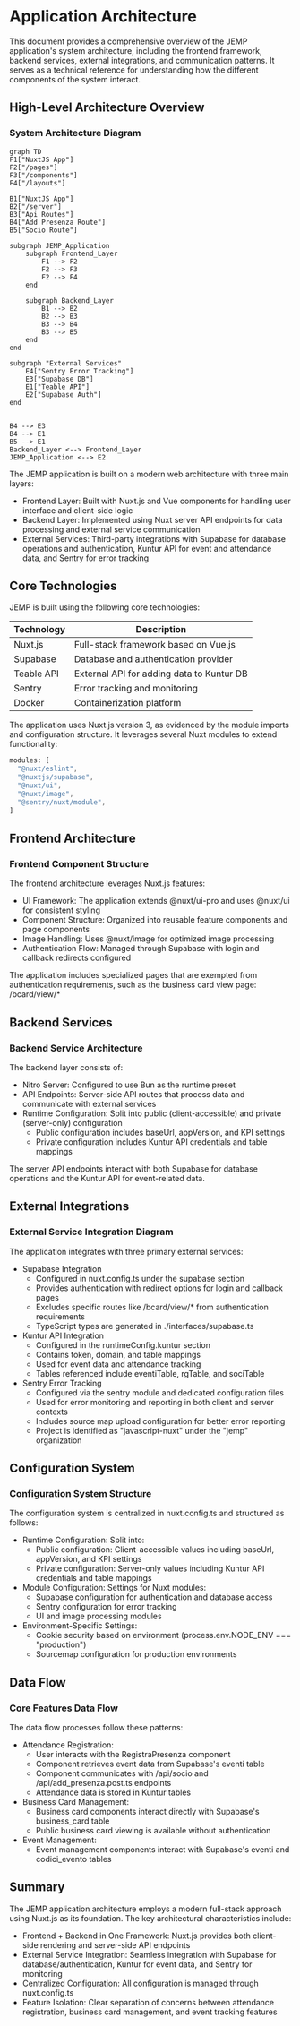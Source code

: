 # Application Architecture

This document provides a comprehensive overview of the JEMP application's system architecture, including the frontend framework, backend services, external integrations, and communication patterns. It serves as a technical reference for understanding how the different components of the system interact.

## High-Level Architecture Overview

### System Architecture Diagram

```mermaid
graph TD
F1["NuxtJS App"]
F2["/pages"]
F3["/components"]
F4["/layouts"]

B1["NuxtJS App"]
B2["/server"]
B3["Api Routes"]
B4["Add Presenza Route"]
B5["Socio Route"]

subgraph JEMP_Application
    subgraph Frontend_Layer
        F1 --> F2
        F2 --> F3
        F2 --> F4
    end

    subgraph Backend_Layer
        B1 --> B2
        B2 --> B3
        B3 --> B4
        B3 --> B5
    end
end

subgraph "External Services"
    E4["Sentry Error Tracking"]
    E3["Supabase DB"]
    E1["Teable API"]
    E2["Supabase Auth"]
end


B4 --> E3
B4 --> E1
B5 --> E1
Backend_Layer <--> Frontend_Layer
JEMP_Application <--> E2
```

The JEMP application is built on a modern web architecture with three main layers:

- Frontend Layer: Built with Nuxt.js and Vue components for handling user interface and client-side logic
- Backend Layer: Implemented using Nuxt server API endpoints for data processing and external service communication
- External Services: Third-party integrations with Supabase for database operations and authentication, Kuntur API for event and attendance data, and Sentry for error tracking

## Core Technologies

JEMP is built using the following core technologies:

| **Technology** | **Description** |
| --- | --- |
| Nuxt.js | Full-stack framework based on Vue.js |
| Supabase | Database and authentication provider |
| Teable API | External API for adding data to Kuntur DB |
| Sentry | Error tracking and monitoring |
| Docker | Containerization platform |

The application uses Nuxt.js version 3, as evidenced by the module imports and configuration structure. It leverages several Nuxt modules to extend functionality:

```javascript
modules: [
  "@nuxt/eslint",
  "@nuxtjs/supabase",
  "@nuxt/ui",
  "@nuxt/image",
  "@sentry/nuxt/module",
]
```

## Frontend Architecture

### Frontend Component Structure

The frontend architecture leverages Nuxt.js features:

- UI Framework: The application extends @nuxt/ui-pro and uses @nuxt/ui for consistent styling
- Component Structure: Organized into reusable feature components and page components
- Image Handling: Uses @nuxt/image for optimized image processing
- Authentication Flow: Managed through Supabase with login and callback redirects configured

The application includes specialized pages that are exempted from authentication requirements, such as the business card view page: /bcard/view/*

## Backend Services

### Backend Service Architecture

The backend layer consists of:

- Nitro Server: Configured to use Bun as the runtime preset
- API Endpoints: Server-side API routes that process data and communicate with external services
- Runtime Configuration: Split into public (client-accessible) and private (server-only) configuration
    - Public configuration includes baseUrl, appVersion, and KPI settings
    - Private configuration includes Kuntur API credentials and table mappings

The server API endpoints interact with both Supabase for database operations and the Kuntur API for event-related data.

## External Integrations

### External Service Integration Diagram

The application integrates with three primary external services:

- Supabase Integration
  - Configured in nuxt.config.ts under the supabase section
  - Provides authentication with redirect options for login and callback pages
  - Excludes specific routes like /bcard/view/* from authentication requirements
  - TypeScript types are generated in ./interfaces/supabase.ts
- Kuntur API Integration
  - Configured in the runtimeConfig.kuntur section
  - Contains token, domain, and table mappings
  - Used for event data and attendance tracking
  - Tables referenced include eventiTable, rgTable, and sociTable
- Sentry Error Tracking
  - Configured via the sentry module and dedicated configuration files
  - Used for error monitoring and reporting in both client and server contexts
  - Includes source map upload configuration for better error reporting
  - Project is identified as "javascript-nuxt" under the "jemp" organization

## Configuration System

### Configuration System Structure

The configuration system is centralized in nuxt.config.ts and structured as follows:

- Runtime Configuration: Split into:
  - Public configuration: Client-accessible values including baseUrl, appVersion, and KPI settings
  - Private configuration: Server-only values including Kuntur API credentials and table mappings
- Module Configuration: Settings for Nuxt modules:
  - Supabase configuration for authentication and database access
  - Sentry configuration for error tracking
  - UI and image processing modules
- Environment-Specific Settings:
  - Cookie security based on environment (process.env.NODE_ENV === "production")
  - Sourcemap configuration for production environments

## Data Flow

### Core Features Data Flow

The data flow processes follow these patterns:

- Attendance Registration:
  - User interacts with the RegistraPresenza component
  - Component retrieves event data from Supabase's eventi table
  - Component communicates with /api/socio and /api/add_presenza.post.ts endpoints
  - Attendance data is stored in Kuntur tables
- Business Card Management:
  - Business card components interact directly with Supabase's business_card table
  - Public business card viewing is available without authentication
- Event Management:
  - Event management components interact with Supabase's eventi and codici_evento tables

## Summary

The JEMP application architecture employs a modern full-stack approach using Nuxt.js as its foundation. The key architectural characteristics include:

- Frontend + Backend in One Framework: Nuxt.js provides both client-side rendering and server-side API endpoints
- External Service Integration: Seamless integration with Supabase for database/authentication, Kuntur for event data, and Sentry for monitoring
- Centralized Configuration: All configuration is managed through nuxt.config.ts
- Feature Isolation: Clear separation of concerns between attendance registration, business card management, and event tracking features